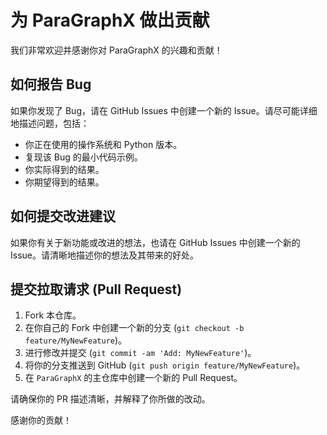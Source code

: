 # 为 ParaGraphX 做出贡献

我们非常欢迎并感谢你对 ParaGraphX 的兴趣和贡献！

## 如何报告 Bug

如果你发现了 Bug，请在 GitHub Issues 中创建一个新的 Issue。请尽可能详细地描述问题，包括：
- 你正在使用的操作系统和 Python 版本。
- 复现该 Bug 的最小代码示例。
- 你实际得到的结果。
- 你期望得到的结果。

## 如何提交改进建议

如果你有关于新功能或改进的想法，也请在 GitHub Issues 中创建一个新的 Issue。请清晰地描述你的想法及其带来的好处。

## 提交拉取请求 (Pull Request)

1.  Fork 本仓库。
2.  在你自己的 Fork 中创建一个新的分支 (`git checkout -b feature/MyNewFeature`)。
3.  进行修改并提交 (`git commit -am 'Add: MyNewFeature'`)。
4.  将你的分支推送到 GitHub (`git push origin feature/MyNewFeature`)。
5.  在 `ParaGraphX` 的主仓库中创建一个新的 Pull Request。

请确保你的 PR 描述清晰，并解释了你所做的改动。

感谢你的贡献！